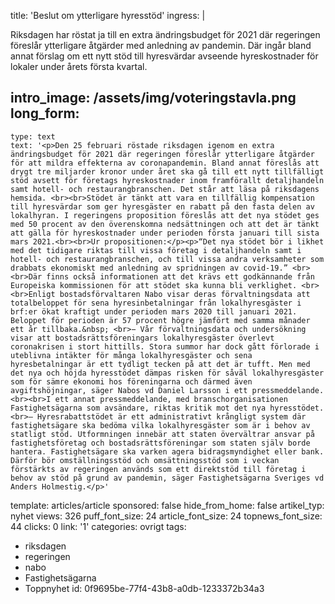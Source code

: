 title: 'Beslut om ytterligare hyresstöd'
ingress: |
  <p>Riksdagen har röstat ja till en extra ändringsbudget för 2021 där regeringen föreslår ytterligare åtgärder med anledning av pandemin. Där ingår bland annat förslag om ett nytt stöd till hyresvärdar avseende hyreskostnader för lokaler under årets första kvartal.
  </p>
  
intro_image: /assets/img/voteringstavla.png
long_form:
  -
    type: text
    text: '<p>Den 25 februari röstade riksdagen igenom en extra ändringsbudget för 2021 där regeringen föreslår ytterligare åtgärder för att mildra effekterna av coronapandemin. Bland annat föreslås att drygt tre miljarder kronor under året ska gå till ett nytt tillfälligt stöd avsett för företags hyreskostnader inom framförallt detaljhandeln samt hotell- och restaurangbranschen. Det står att läsa på riksdagens hemsida. <br><br>Stödet är tänkt att vara en tillfällig kompensation till hyresvärdar som ger hyresgäster en rabatt på den fasta delen av lokalhyran. I regeringens proposition föreslås att det nya stödet ges med 50 procent av den överenskomna nedsättningen och att det är tänkt att gälla för hyreskostnader under perioden första januari till sista mars 2021.<br><br>Ur propositionen:</p><p>“Det nya stödet bör i likhet med det tidigare riktas till vissa företag i detaljhandeln samt i hotell- och restaurangbranschen, och till vissa andra verksamheter som drabbats ekonomiskt med anledning av spridningen av covid-19.” <br><br>Där finns också informationen att det krävs ett godkännande från Europeiska kommissionen för att stödet ska kunna bli verklighet. <br><br>Enligt bostadsförvaltaren Nabo visar deras förvaltningsdata att totalbeloppet för sena hyresinbetalningar från lokalhyresgäster i brf:er ökat kraftigt under perioden mars 2020 till januari 2021. Beloppet för perioden är 57 procent högre jämfört med samma månader ett år tillbaka.&nbsp; <br>− Vår förvaltningsdata och undersökning visar att bostadsrättsföreningars lokalhyresgäster överlevt coronakrisen i stort hittills. Stora summor har dock gått förlorade i uteblivna intäkter för många lokalhyresgäster och sena hyresbetalningar är ett tydligt tecken på att det är tufft. Men med det nya och höjda hyresstödet dämpas risken för såväl lokalhyresgäster som för sämre ekonomi hos föreningarna och därmed även avgiftshöjningar, säger Nabos vd Daniel Larsson i ett pressmeddelande.<br><br>I ett annat pressmeddelande, med branschorganisationen Fastighetsägarna som avsändare, riktas kritik mot det nya hyresstödet.<br>– Hyresrabattstödet är ett administrativt krångligt system där fastighetsägare ska bedöma vilka lokalhyresgäster som är i behov av statligt stöd. Utformningen innebär att staten övervältrar ansvar på fastighetsföretag och bostadsrättsföreningar som staten själv borde hantera. Fastighetsägare ska varken agera bidragsmyndighet eller bank. Därför bör omställningsstöd och omsättningsstöd som i veckan förstärkts av regeringen används som ett direktstöd till företag i behov av stöd på grund av pandemin, säger Fastighetsägarna Sveriges vd Anders Holmestig.</p>'
template: articles/article
sponsored: false
hide_from_home: false
artikel_typ: nyhet
views: 326
puff_font_size: 24
article_font_size: 24
topnews_font_size: 44
clicks: 0
link: '1'
categories: ovrigt
tags:
  - riksdagen
  - regeringen
  - nabo
  - Fastighetsägarna
  - Toppnyhet
id: 0f9695be-77f4-43b8-a0db-1233372b34a3
